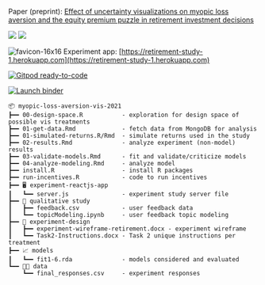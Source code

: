 Paper (preprint): [Effect of uncertainty visualizations on myopic loss aversion and the equity premium puzzle in retirement investment decisions](https://arxiv.org/abs/2107.02334)

![](https://img.shields.io/github/license/wesslen/myopic-loss-aversion-vis-2021?style=plastic)
![](https://img.shields.io/github/repo-size/wesslen/myopic-loss-aversion-vis-2021?style=plastic)

![favicon-16x16](https://github.com/heroku/favicon/raw/master/favicon.iconset/icon_16x16.png) Experiment app: [https://retirement-study-1.herokuapp.com](https://retirement-study-1.herokuapp.com)

[![Gitpod ready-to-code](https://img.shields.io/badge/Gitpod-ready--to--code-blue?logo=gitpod)](https://gitpod.io/#github.com/wesslen/myopic-loss-aversion-vis-2021/)

[![Launch binder](https://mybinder.org/badge_logo.svg)](https://mybinder.org/v2/gh/wesslen/myopic-loss-aversion-vis-2021/HEAD?urlpath=rstudio)

```
📦 myopic-loss-aversion-vis-2021                                                                       
┣━━ 00-design-space.R           - exploration for design space of possible vis treatments                                                    
┣━━ 01-get-data.Rmd             - fetch data from MongoDB for analysis                                          
┣━━ 01-simulated-returns.R/Rmd  - simulate returns used in the study
┣━━ 02-results.Rmd              - analyze experiment (non-model) results
┣━━ 03-validate-models.Rmd      - fit and validate/criticize models
┣━━ 04-analyze-modeling.Rmd     - analyze model
┣━━ install.R                   - install R packages
┣━━ run-incentives.R            - code to run incentives
┣━━ 🖥 experiment-reactjs-app
┃   ┗━━ server.js               - experiment study server file
┣━━ 💬 qualitative study
┃   ┣━━ feedback.csv            - user feedback data
┃   ┗━━ topicModeling.ipynb     - user feedback topic modeling
┣━━ 📐 experiment-design
┃   ┣━━ experiment-wireframe-retirement.docx - experiment wireframe
┃   ┗━━ Task2-Instructions.docx - Task 2 unique instructions per treatment
┣━━ 📈 models
┃   ┗━━ fit1-6.rda              - models considered and evaluated
┗━━ 👨‍💻 data
    ┗━━ final_responses.csv     - experiment responses
```
